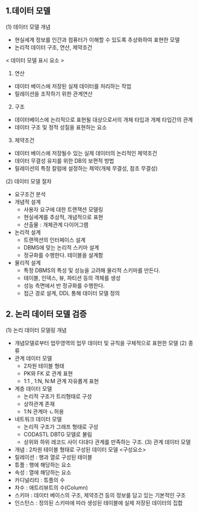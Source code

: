 ## 1.데이터 모델
(1) 데이터 모델 개념
- 현실세계 정보를 인간과 컴퓨터가 이해할 수 있도록 추상화하여 표현한 모델
- 논리적 데이터 구조, 연산, 제약조건

< 데이터 모델 표시 요소 >
1. 연산
- 데이터 베이스에 저장된 실제 데이터를 처리하는 작업
- 릴레이션을 조작하기 위한 관계연산

2. 구조
- 데이터베이스에 논리적으로 표현될 대상으로서의 개체 타입과 개체 타입간의 관계
- 데이터 구조 및 정적 성질을 표현하는 요소

3. 제약조건
- 데이터 베이스에 저장될수 있는 실제 데이터의 논리적인 제약조건
- 데이터 무결성 유지를 위한 DB의 보편적 방법
- 릴레이션의 특정 칼럼에 설정하는 제약(개체 무결성, 참조 무결성)

(2) 데이터 모델 절차
- 요구조건 분석
- 개념적 설계
    - 사용자 요구에 대한 트랜잭션 모델링
    - 현실세계를 추상적, 개념적으로 표현
    - 산출물 : 개체관계 다이어그램
- 논리적 설계
    - 트랜잭션의 인터페이스 설계
    - DBMS에 맞는 논리적 스키마 설계
    - 정규화를 수행한다. 테이블을 설계함
- 물리적 설계
    - 특정 DBMS의 특성 및 성능을 고려해 물리적 스키마를 만든다.
    - 테이블, 인덱스, 뷰, 파티션 등의 객체를 생성
    - 성능 측면에서 반 정규화를 수행한다. 
    - 접근 경로 설계, DDL 통해 데이터 모델 정의


## 2. 논리 데이터 모델 검증
(1) 논리 데이터 모델링 개념
- 개념모델로부터 업무영역의 업무 데이터 및 규칙을 구체적으로 표현한 모델
(2) 종류
- 관계 데이터 모델
    - 2차원 테이블 형태
    - PK와 FK 로 관계 표현
    - 1:1 , 1:N, N:M 관계 자유롭게 표현
- 계층 데이터 모델
    - 논리적 구조가 트리형태로 구성
    - 상하관계 존재
    - 1:N 관계마 ㄴ허용
- 네트워크 데이터 모델
    - 논리적 구조가 그래프 형태로 구성
    - CODASTL DBTG 모델로 불림
    - 상위와 하위 레코드 사이 다대다 관계를 만족하는 구조.
(3) 관계 데이터 모델
- 개념 : 2차원 테이블 형태로 구성된 데이터 모델
<구성요소>
- 릴레이션 : 행과 열로 구성된 테이블
- 튜플 : 행에 해당하는 요소
- 속성 : 열에 해당하는 요소
- 카디널리티 : 튜플의 수
- 차수 : 애트리뷰트의 수(Column)
- 스키마 : 데이터 베이스의 구조, 제약조건 등의 정보를 담고 있는 기본적인 구조
- 인스턴스 : 정의된 스키마에 따라 생성된 테이블에 실제 저장된 데이터의 집합